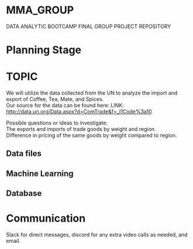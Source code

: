 # MMA_GROUP

DATA ANALYTIC BOOTCAMP FINAL GROUP PROJECT REPOSITORY    

# Planning Stage

# TOPIC   
We will utilize the data collected from the UN to analyze the import and export of Coffee, Tea, Mate, and Spices.   
Our source for the data can be found here: LINK: http://data.un.org/Data.aspx?d=ComTrade&f=_l1Code%3a10   


Possible questions or ideas to investigate:   
The exports and imports of trade goods by weight and region.   
Difference in pricing of the same goods by weight compared to region.   


## Data files
   
## Machine Learning   
   
## Database   
   


# Communication
Slack for direct messages, discord for any extra video calls as needed, and email.   
   
# 
